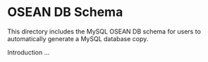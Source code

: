 # OSEAN DB Schema

This directory includes the MySQL OSEAN DB schema for users to automatically generate a MySQL database copy.

Introduction ...

